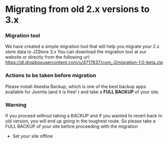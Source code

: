 # Migrating from old 2.x versions to 3.x



### Migration tool
We have created a simple migration tool that will help you migrate your 2.x store data to J2Store 3.x 
You can download the migration tool at our website or directly from the following url: 
https://dl.dropboxusercontent.com/u/4717837/com_j2migration-1.0-beta.zip

### Actions to be taken before migration

Please install Akeeba Backup, which is one of the best backup apps available for Joomla (and it is free! ) and take a **FULL BACKUP** of your site.

### Warning
If you proceed without taking a BACKUP and if you wanted to revert back to old version, you will end up going in the toughest route. So please take a FULL BACKUP of your site before proceeding with the migration

- Set your site offline





